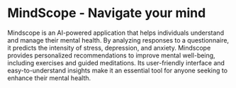 # MindScope - Navigate your mind
Mindscope is an AI-powered application that helps individuals understand and manage their mental health. By analyzing responses to a questionnaire, it predicts the intensity of stress, depression, and anxiety. Mindscope provides personalized recommendations to improve mental well-being, including exercises and guided meditations. Its user-friendly interface and easy-to-understand insights make it an essential tool for anyone seeking to enhance their mental health.

